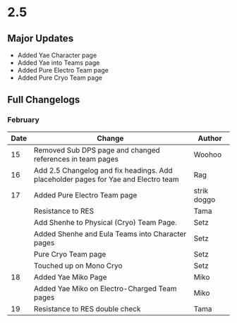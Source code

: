 # 2.5

## Major Updates

* Added Yae Character page
* Added Yae into Teams page
* Added Pure Electro Team page
* Added Pure Cryo Team page

## Full Changelogs

### February

| Date | Change                                                                             | Author      |
| ---- | ---------------------------------------------------------------------------------- | ----------- |
| 15   | Removed Sub DPS page and changed references in team pages                          | Woohoo      |
| 16   | Add 2.5 Changelog and fix headings. Add placeholder pages for Yae and Electro team | Rag         |
| 17   | Added Pure Electro Team page                                                       | strik doggo |
|      | Resistance to RES                                                                  | Tama        |
|      | Add Shenhe to Physical (Cryo) Team Page.                                           | Setz        |
|      | Added Shenhe and Eula Teams into Character pages                                   | Setz        |
|      | Pure Cryo Team page                                                                | Setz        |
|      | Touched up on Mono Cryo                                                            | Setz        |
| 18   | Added Yae Miko Page                                                                | Miko        |
|      | Added Yae Miko on Electro-Charged Team pages                                       | Miko        |
| 19   | Resistance to RES double check                                                     | Tama        |
